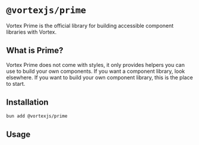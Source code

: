 # `@vortexjs/prime`

Vortex Prime is the official library for building accessible component libraries with Vortex.

## What is Prime?

Vortex Prime does not come with styles, it only provides helpers you can use to build your own components. If you want a component library, look elsewhere. If you want to build your own component library, this is the place to start.

## Installation

```bash
bun add @vortexjs/prime
```

## Usage
